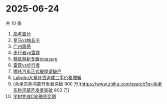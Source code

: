# 2025-06-24

共 10 条

<!-- BEGIN -->
<!-- 最后更新时间 Tue Jun 24 2025 03:07:18 GMT+0800 (China Standard Time) -->

1. [高考查分](https://www.zhihu.com/search?q=高考查分)
1. [皇马vs帕丘卡](https://www.zhihu.com/search?q=皇马vs帕丘卡)
1. [广州震感](https://www.zhihu.com/search?q=广州震感)
1. [步行者vs雷霆](https://www.zhihu.com/search?q=步行者vs雷霆)
1. [蔡依林新专辑pleasure](https://www.zhihu.com/search?q=蔡依林新专辑pleasure)
1. [雷霆vs步行者](https://www.zhihu.com/search?q=雷霆vs步行者)
1. [哪吒汽车正式被申请破产](https://www.zhihu.com/search?q=哪吒汽车正式被申请破产)
1. [Labubu大量补货造成二手价格腰斩](https://www.zhihu.com/search?q=Labubu大量补货造成二手价格腰斩)
1. [余承东称鸿蒙开发者突破 800
   万](https://www.zhihu.com/search?q=余承东称鸿蒙开发者突破 800 万)
1. [宇树完成C轮融资交割](https://www.zhihu.com/search?q=宇树完成C轮融资交割)

<!-- END -->
